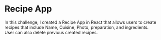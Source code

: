 # Recipe App

In this challenge, I created a Recipe App in React that allows users to create recipes that include Name, Cuisine, Photo, preparation, and ingredients. User can also delete previous created recipes.
